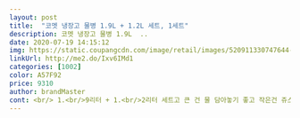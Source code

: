 ```yaml
---
layout: post 
title:  "코멧 냉장고 물병 1.9L + 1.2L 세트, 1세트" 
description: 코멧 냉장고 물병 1.9L  ..
date: 2020-07-19 14:15:12 
img: https://static.coupangcdn.com/image/retail/images/520911330747644-d3ef10b1-f5a6-4722-b814-e91e4ad1006f.jpg 
linkUrl: http://me2.do/Ixv6IMd1 
categories: [1002] 
color: A57F92 
price: 9310 
author: brandMaster 
cont: <br/> 1.<br/>9리터 + 1.<br/>2리터 세트고 큰 건 물 담아놓기 좋고 작은건 쥬스 종류 넣어놓으면 딱 좋을 것 같아요<br/>1.<br/>9리터 짜리는 2리터짜리 생수 병 조금 모자라게 다 들어가고, 둥근 사각형이라 냉장고에서도 잘 들어맞네요!<br/>✔️디자인 및 구성<br/>✔️사용성<br/>거의 모든 생활용품에 메이드 인 촤이나가 범람하는 이 시대에 가끔, 아주 가끔씩 보이는 [메이드 인 대한민국] !!!!!<br/>고무패킹이 짱짱히 잘 잡아주는 것 같아요<br/>그래서 유리로 된 병을 사용해봤는데 또 유리가 두꺼우면<br/>그리고 bpa free 소재라 뜨꺼운 음료를 넣어도 문제없어서 안전하게 사용 가능해서 안심이 되요! 그래도 뜨거운 물을 담았을 땐 물을 식히고 뚜껑을 닫고 몸체가 뜨거우니 조심하라고 하네요^^<br/>그리고 뚜껑 내부 밀폐 고무 처리가 되어 있어서 엄마가 물 흐르는지 본다고 거꾸로 하셨는데 안 흘러요! 대박... <br/><br/>그리고 설거지할 때 정말 편해요<br/>그리고 원터치로 열고 닫기가 매우 편해서 참 좋아요<br/>그리고 크기가 다른 물병 2개라서 구성이 참 좋아요<br/>근데 이 제품은 젖병에 많이 사용하는 PCT재질이고 BPA 프리로<br/>내구성은 좋은데 무게가 무거워서 팔이 아프고<br/>단.<br/> 밀봉력이 있어서 그런지... <br/>뚜껑 여는게 조금 힘들어요.<br/> 딸깍이 뚜껑은 쉽게 열리는데, 전체 뚜껑은 좀 빡빡해서 힘이 많이 들어감.<br/><br/> 
---
```

 